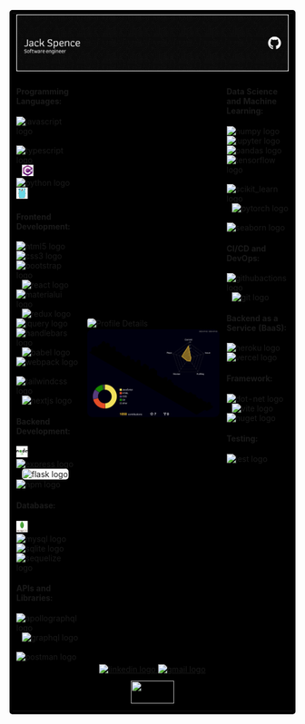 <table style="background-color: black; border: 5px solid black; border-radius: 5px;">
  <tr style="background-color: black;">
    <td colspan="3" align="center" width="100%">
      <img src="./assets/header-image.png" alt="Header" style="width:100%;" />
    </td>
  </tr>
  <tr>
    <td valign="top" width="25%">
      <h4 align="left">Programming Languages:</h4>
<div align="left">
  <img src="https://cdn.simpleicons.org/javascript/F7DF1E" height="20" alt="javascript logo"  />
  <img width="6" />
  <img src="https://cdn.simpleicons.org/typescript/3178C6" height="20" alt="typescript logo"  />
  <img width="6" />
  <img src="https://raw.githubusercontent.com/devicons/devicon/master/icons/csharp/csharp-original.svg" height="20" alt="csharp logo"  />
  <img width="6" />
  <img src="https://cdn.jsdelivr.net/gh/devicons/devicon/icons/python/python-original.svg" height="20" alt="python logo"  />
  <img width="6" />
  <img src="https://raw.githubusercontent.com/devicons/devicon/master/icons/go/go-original.svg" height="20" alt="go logo"  />
</div>
      <h4 align="left">Frontend Development:</h4>
<div align="left">
  <img src="https://cdn.jsdelivr.net/gh/devicons/devicon/icons/html5/html5-original.svg" height="20" alt="html5 logo"  />
  <img width="6" />
  <img src="https://cdn.jsdelivr.net/gh/devicons/devicon/icons/css3/css3-original.svg" height="20" alt="css3 logo"  />
  <img width="6" />
  <img src="https://cdn.jsdelivr.net/gh/devicons/devicon/icons/bootstrap/bootstrap-original.svg" height="20" alt="bootstrap logo"  />
  <img width="6" />
  <img src="https://cdn.jsdelivr.net/gh/devicons/devicon/icons/react/react-original.svg" height="20" alt="react logo"  />
  <img width="6" />
  <img src="https://cdn.jsdelivr.net/gh/devicons/devicon/icons/materialui/materialui-original.svg" height="20" alt="materialui logo"  />
  <img width="6" />
  <img src="https://cdn.simpleicons.org/redux/764ABC" height="20" alt="redux logo"  />
  <img width="6" />
  <img src="https://cdn.simpleicons.org/jquery/0769AD" height="20" alt="jquery logo"  />
  <img width="6" />
  <img src="https://cdn.simpleicons.org/handlebarsdotjs/000000" height="20" alt="handlebars logo"  />
  <img width="6" />
  <img src="https://cdn.simpleicons.org/babel/F9DC3E" height="20" alt="babel logo"  />
  <img width="6" />
  <img src="https://skillicons.dev/icons?i=webpack" height="20" alt="webpack logo"  />
  <img width="6" />
  <img src="https://cdn.simpleicons.org/tailwindcss/06B6D4" height="20" alt="tailwindcss logo"  />
  <img width="6" />
  <img src="https://cdn.worldvectorlogo.com/logos/nextjs-2.svg" height="20" alt="nextjs logo"  />
</div>
      <h4 align="left">Backend Development:</h4>
<div align="left">
  <img src="https://raw.githubusercontent.com/devicons/devicon/master/icons/nodejs/nodejs-original-wordmark.svg" height="20" alt="nodejs logo"  />
  <img width="6" />
  <img src="https://img.shields.io/badge/Express-000000?logo=express&logoColor=white&style=for-the-badge" height="20" alt="express logo"  />
  <img width="6" />
  <img src="https://cdn.simpleicons.org/flask/000000" height="20" alt="flask logo" style="background-color: white; border-radius: 5px; padding: 1px;" />
  <img width="6" />
  <img src="https://cdn.jsdelivr.net/gh/devicons/devicon/icons/npm/npm-original-wordmark.svg" height="20" alt="npm logo"  />
</div>
      <h4 align="left">Database:</h4>
<div align="left">
  <img src="https://raw.githubusercontent.com/devicons/devicon/master/icons/mongodb/mongodb-original-wordmark.svg" height="20" alt="mongodb logo"  />
  <img width="6" />
  <img src="https://cdn.simpleicons.org/mysql/4479A1" height="20" alt="mysql logo"  />
  <img width="6" />
  <img src="https://cdn.simpleicons.org/sqlite/003B57" height="20" alt="sqlite logo"  />
  <img width="6" />
  <img src="https://cdn.simpleicons.org/sequelize/52B0E7" height="20" alt="sequelize logo"  />
</div>
      <h4 align="left">APIs and Libraries:</h4>
<div align="left">
  <img src="https://cdn.simpleicons.org/apollographql/311C87" height="20" alt="apollographql logo"  />
  <img width="6" />
  <img src="https://cdn.simpleicons.org/graphql/E10098" height="20" alt="graphql logo"  />
  <img width="6" />
  <img src="https://cdn.simpleicons.org/postman/FF6C37" height="20" alt="postman logo"  />
</div>
    </td>
<td valign="center" width="50%">
  <img src="http://github-profile-summary-cards.vercel.app/api/cards/profile-details?username=Jackspence6&theme=tokyonight" alt="Profile Details" style="border: 1px solid black; border-radius: 5px;" />
  <img src="https://raw.githubusercontent.com/Jackspence6/Jackspence6/main/profile-3d-contrib/profile-night-rainbow.svg" alt="Profile Contributions" style="border: 1px solid black; border-radius: 10px;" />
    </td>
<td valign="top" width="25%">
      <h4 align="left">Data Science and Machine Learning:</h4>
<div align="left">
   <img src="https://cdn.jsdelivr.net/gh/devicons/devicon/icons/numpy/numpy-original.svg" height="20" alt="numpy logo"  />
   <img width="6" />
     <img src="https://cdn.jsdelivr.net/gh/devicons/devicon/icons/jupyter/jupyter-original.svg" height="20" alt="jupyter logo"  />
  <img width="6" />
  <img src="https://cdn.jsdelivr.net/gh/devicons/devicon/icons/pandas/pandas-original.svg" height="20" alt="pandas logo"  />
  <img width="6" />
  <img src="https://www.vectorlogo.zone/logos/tensorflow/tensorflow-icon.svg" height="20" alt="tensorflow logo"  />
  <img width="6" />
  <img src="https://upload.wikimedia.org/wikipedia/commons/0/05/Scikit_learn_logo_small.svg" height="20" alt="scikit_learn logo"  />
  <img width="6" />
  <img src="https://www.vectorlogo.zone/logos/pytorch/pytorch-icon.svg" height="20" alt="pytorch logo"  />
  <img width="6" />
  <img src="https://seaborn.pydata.org/_images/logo-mark-lightbg.svg" height="20" alt="seaborn logo"  />
</div>
      <h4 align="left">CI/CD and DevOps:</h4>
<div align="left">
  <img src="https://cdn.simpleicons.org/githubactions/2088FF" height="20" alt="githubactions logo"  />
  <img width="6" />
  <img src="https://cdn.simpleicons.org/git/F05032" height="20" alt="git logo"  />
</div>
      <h4 align="left">Backend as a Service (BaaS):</h4>
<div align="left">
  <img src="https://cdn.simpleicons.org/heroku/430098" height="20" alt="heroku logo"  />
  <img width="6" />
  <img src="https://skillicons.dev/icons?i=vercel" height="20" alt="vercel logo"  />
</div>
      <h4 align="left">Framework:</h4>
<div align="left">
  <img src="https://cdn.simpleicons.org/dotnet/512BD4" height="20" alt="dot-net logo"  />
  <img width="6" />
  <img src="https://cdn.simpleicons.org/vite/646CFF" height="20" alt="vite logo"  />
  <img width="6" />
  <img src="https://cdn.simpleicons.org/nuget/004880" height="20" alt="nuget logo"  />
</div>
      <h4 align="left">Testing:</h4>
<div align="left">
  <img src="https://cdn.jsdelivr.net/gh/devicons/devicon/icons/jest/jest-plain.svg" height="20" alt="jest logo"  />
</div>
    </td>
    </tr>
   <tr>
    <td colspan="3" align="center" style="padding-bottom: 10px;">
           <!-- Centered Social Icons -->
      <div style="text-align: center; margin-top: 0px;">
        <a href="https://www.linkedin.com/in/jack-spence-1567b523b/" target="_blank">
           <img src="https://raw.githubusercontent.com/maurodesouza/profile-readme-generator/master/src/assets/icons/social/linkedin/default.svg" width="52" height="40" alt="linkedin logo" >
        </a>
        <a href="mailto:jackspence.dev@gmail.com">
          <img src="https://raw.githubusercontent.com/maurodesouza/profile-readme-generator/master/src/assets/icons/social/gmail/default.svg" width="52" height="40" alt="gmail logo" />
        </a>
      </div>
    </td>
  </tr>
  <tr>
    <td colspan="3" align="center" style="padding-bottom: 10px;">
      <img src="https://profile-counter.glitch.me/Jackspence6/count.svg?" style="width:40%;" height="40"/>
    </td>
  </tr>
</table>
